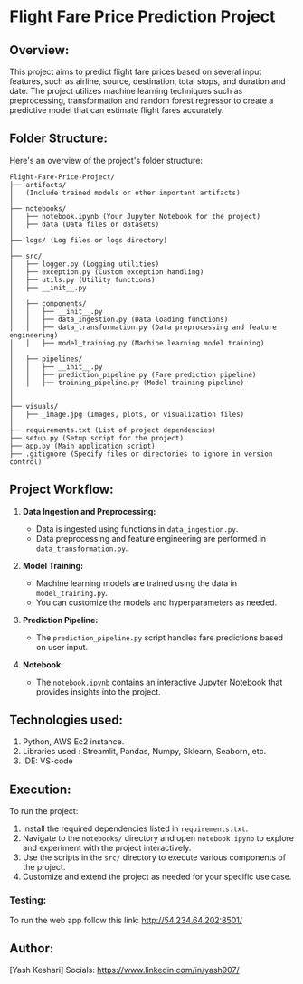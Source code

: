 # Flight Fare Price Prediction Project

## Overview:

This project aims to predict flight fare prices based on several input features, such as airline, source, destination, total stops, and duration and date. The project utilizes machine learning techniques such as preprocessing, transformation and random forest regressor to create a predictive model that can estimate flight fares accurately.

## Folder Structure:

Here's an overview of the project's folder structure:

```
Flight-Fare-Price-Project/
├── artifacts/
│   (Include trained models or other important artifacts)
│
├── notebooks/
│   ├── notebook.ipynb (Your Jupyter Notebook for the project)
│   ├── data (Data files or datasets)
│
├── logs/ (Log files or logs directory)
│
├── src/
│   ├── logger.py (Logging utilities)
│   ├── exception.py (Custom exception handling)
│   ├── utils.py (Utility functions)
│   ├── __init__.py
│
│   ├── components/
│   │   ├── __init__.py
│   │   ├── data_ingestion.py (Data loading functions)
│   │   ├── data_transformation.py (Data preprocessing and feature engineering)
│   │   ├── model_training.py (Machine learning model training)
│
│   ├── pipelines/
│   │   ├── __init__.py
│   │   ├── prediction_pipeline.py (Fare prediction pipeline)
│   │   ├── training_pipeline.py (Model training pipeline)
│
│   
├── visuals/
│   ├── _image.jpg (Images, plots, or visualization files)
│
├── requirements.txt (List of project dependencies)
├── setup.py (Setup script for the project)
├── app.py (Main application script)
├── .gitignore (Specify files or directories to ignore in version control)

```

## Project Workflow:

1. **Data Ingestion and Preprocessing:**

   - Data is ingested using functions in `data_ingestion.py`.
   - Data preprocessing and feature engineering are performed in `data_transformation.py`.

2. **Model Training:**

   - Machine learning models are trained using the data in `model_training.py`.
   - You can customize the models and hyperparameters as needed.

3. **Prediction Pipeline:**

   - The `prediction_pipeline.py` script handles fare predictions based on user input.

4. **Notebook:**

   - The `notebook.ipynb` contains an interactive Jupyter Notebook that provides insights into the project.

## Technologies used:

1. Python, AWS Ec2 instance.
2. Libraries used : Streamlit, Pandas, Numpy, Sklearn, Seaborn, etc.
3. IDE: VS-code

## Execution:

To run the project:
1. Install the required dependencies listed in `requirements.txt`.
2. Navigate to the `notebooks/` directory and open `notebook.ipynb` to explore and experiment with the project interactively.
3. Use the scripts in the `src/` directory to execute various components of the project.
4. Customize and extend the project as needed for your specific use case.

### Testing:

To run the web app follow this link: http://54.234.64.202:8501/

## Author:

[Yash Keshari]
Socials: https://www.linkedin.com/in/yash907/
